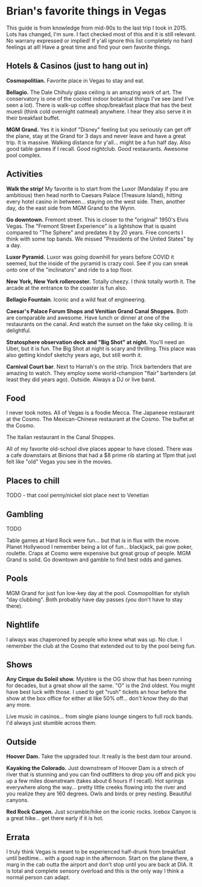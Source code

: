 # Brian's favorite things in Vegas

This guide is from knowledge from mid-90s to the last trip I took in 2015. Lots has changed, I'm sure. I fact checked most of this and it is still relevant. No warrany expressed or implied! If y'all ignore this list completely no hard feelings at all! Have a great time and find your own favorite things. 

## Hotels & Casinos (just to hang out in)

__Cosmopolitian.__ Favorite place in Vegas to stay and eat. 

__Bellagio.__ The Dale Chihuly glass ceiling is an amazing work of art. The conservatory is one of the coolest indoor botanical things I've see (and I've seen a lot). There is walk-up coffee shop/breakfast place that has the best muesli (think cold overnight oatmeal) anywhere. I hear they also serve it in their breakfast buffet.

__MGM Grand.__ Yes it is kindof "Disney" feeling but you seriously can get off the plane, stay at the Grand for 3 days and never leave and have a great trip. It is massive. Walking distance for y'all... might be a fun half day. Also good table games if I recall. Good nightclub. Good restaurants. Awesome pool complex. 

## Activities

__Walk the strip!__ My favorite is to start from the Luxor (Mandalay if you are ambitious) then head north to Caesars Palace (Treasure Island), hitting every hotel casino in between... staying on the west side. Then, another day, do the east side from MGM Grand to the Wynn.

__Go downtown.__ Fremont street. This is closer to the "original" 1950's Elvis Vegas. The "Fremont Street Experience" is a lightshow that is quaint compared to "The Sphere" and predates it by 20 years. Free concerts I think with some top bands. We missed "Presidents of the United States" by a day.

__Luxor Pyramid.__  Luxor was going downhill for years before COVID it seemed, but the inside of the pyramid is crazy cool. See if you can sneak onto one of the "inclinators" and ride to a top floor.

__New York, New York rollercoster.__ Totally cheezy. I think totally worth it. The arcade at the entrance to the coaster is fun also.

__Bellagio Fountain__. Iconic and a wild feat of engineering.

__Caesar's Palace Forum Shops and Venitian Grand Canal Shoppes.__ Both are comparable and awesome. Have lunch or dinner at one of the restaurants on the canal. And watch the sunset on the fake sky ceiling. It is delightful.

__Stratosphere observation deck and "Big Shot" at night.__ You'll need an Uber, but it is fun. The Big Shot at night is scary and thrilling. This place was also getting kindof sketchy years ago, but still worth it.

__Carnival Court bar__. Next to Harrah's on the strip. Trick bartenders that are amazing to watch. They employ some world-champion "flair" bartenders (at least they did years ago). Outside. Always a DJ or live band. 

## Food

I never took notes. All of Vegas is a foodie Mecca. The Japanese restaurant at the Cosmo. The Mexican-Chinese restaurant at the Cosmo. The buffet at the Cosmo. 

The Italian restaurant in the Canal Shoppes. 

All of my favorite old-school dive places appear to have closed. There was a cafe downstairs at Binions that had a $8 prime rib starting at 11pm that just felt like "old" Vegas you see in the movies.



## Places to chill

TODO - that cool penny/nickel slot place next to Venetian


## Gambling

TODO

Table games at Hard Rock were fun... but that is in flux with the move. Planet Hollywood I remember being a lot of fun... blackjack, pai gow poker, roulette.
Craps at Cosmo were expensive but great group of people.
MGM Grand is solid.
Go downtown and gamble to find best odds and games.


## Pools

MGM Grand for just fun low-key day at the pool. Cosmopolitian for stylish "day clubbing". Both probably have day passes (you don't have to stay there).


## Nightlife

I always was chaperoned by people who knew what was up. No clue. I remember the club at the Cosmo that extended out to by the pool being fun.


## Shows

__Any Cirque du Soleil show.__ Mystère is the OG show that has been running for decades, but a great show all the same. "O" is the 2nd oldest. You might have best luck with those. I used to get "rush" tickets an hour before the show at the box office for either at like 50% off... don't know they do that any more.

Live music in casinos... from single piano lounge singers to full rock bands. I'd always just stumble across them.

## Outside

__Hoover Dam.__ Take the upgraded tour. It really is the best dam tour around.

__Kayaking the Colorado.__ Just downstream of Hoover Dam is a strech of river that is stunning and you can find outfitters to drop you off and pick you up a few miles downstream (takes about 6 hours if I recall). Hot springs everywhere along the way... pretty little creeks flowing into the river and you realize they are 160 degrees. Owls and birds or prey nesting. Beautiful canyons.

__Red Rock Canyon.__ Just scramble/hike on the iconic rocks. Icebox Canyon is a great hike... get there early if it is hot.




## Errata

I truly think Vegas is meant to be experienced half-drunk from breakfast until bedtime... with a good nap in the afternoon. Start on the plane there, a marg in the cab outta the airport and don't stop until you are back at DIA. It is total and complete sensory overload and this is the only way I think a normal person can adapt. 





